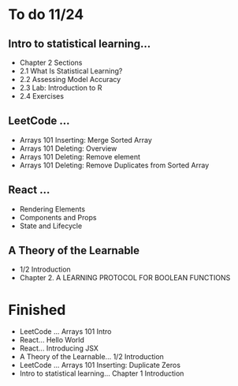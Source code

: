 # To do 11/24
## Intro to statistical learning...
- Chapter 2 Sections
- 2.1 What Is Statistical Learning? 
- 2.2 Assessing Model Accuracy
- 2.3 Lab: Introduction to R
- 2.4 Exercises

## LeetCode ... 
- Arrays 101 Inserting: Merge Sorted Array
- Arrays 101 Deleting: Overview
- Arrays 101 Deleting: Remove element
- Arrays 101 Deleting: Remove Duplicates from Sorted Array

## React ...
- Rendering Elements
- Components and Props
- State and Lifecycle

## A Theory of the Learnable
- 1/2 Introduction
- Chapter 2. A LEARNING PROTOCOL FOR BOOLEAN FUNCTIONS

# Finished
- LeetCode ... Arrays 101 Intro
- React... Hello World
- React... Introducing JSX
- A Theory of the Learnable... 1/2 Introduction
- LeetCode ... Arrays 101 Inserting: Duplicate Zeros
- Intro to statistical learning... Chapter 1 Introduction

